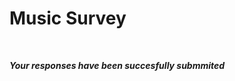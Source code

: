 # Music Survey

<!-- Place this tag in your head or just before your close body tag. -->


<br>


***Your responses have been succesfully submmited***
